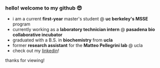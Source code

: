 ### hello! welcome to my github 😎

- i am a current **first-year** master's student @ **uc berkeley's MSSE** program
- currently working as a **laboratory technician intern** @ **pasadena bio collaborative incubator**
- graduated with a B.S. in **biochemistry** from **ucla**
- former **research assistant** for the **Matteo Pellegrini lab** @ ucla
- check out my [linkedin](https://www.linkedin.com/in/jguevara)!

thanks for viewing!

<!--
**saltyjared/saltyjared** is a ✨ _special_ ✨ repository because its `README.md` (this file) appears on your GitHub profile.

Here are some ideas to get you started:

- 🔭 I’m currently working on ...
- 🌱 I’m currently learning ...
- 👯 I’m looking to collaborate on ...
- 🤔 I’m looking for help with ...
- 💬 Ask me about ...
- 📫 How to reach me: ...
- 😄 Pronouns: ...
- ⚡ Fun fact: ...
-->
